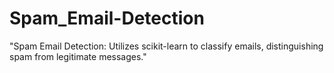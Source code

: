 # Spam_Email-Detection
"Spam Email Detection: Utilizes scikit-learn to classify emails, distinguishing spam from legitimate messages."
